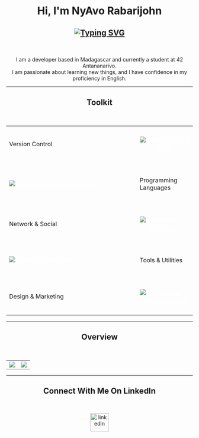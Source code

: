 <h1 align="center">Hi, I'm NyAvo Rabarijohn</h1>

<h2 align="center">
	<a href="https://git.io/typing-svg"><img src="https://readme-typing-svg.herokuapp.com?font=Fira+Code&pause=450&random=false&width=550&lines=A+c/cpp+developer+and+digital+marketing+lover" alt="Typing SVG" /></a>
</h2><br/>

<!-- About -->
<div align="center">
	<br/>
	I am a developer based in Madagascar and currently a student at 42 Antananarivo.
	<br/>
	I am passionate about learning new things, and I have confidence in my proficiency in English.
	<br/>
</div>

---

<!-- Toolkit -->
<div id="user-content-toc">
	<div align="center">
		<h2>Toolkit</h2>
	</div><br/>
	<p>
		<table align="center">
			<tr border="none">
				<td width="30%" align="left">
					</br><p>Version Control</p></br>
				</td>
				<td width="70%" align="right">
					<a align="center" href="https://skillicons.dev" style="color: white;">
						<img src="https://skillicons.dev/icons?i=git,github,gitlab" alt="Version Control Icons" />
					</a>
				</td>
			</tr>
			<tr border="none">
				<td width="70%" align="left">
					<a align="center" href="https://skillicons.dev" style="color: white;">
						<img src="https://skillicons.dev/icons?i=c,bash,lua,py,cpp" alt="Programming Languages Icons" />
					</a>
				</td>
				<td width="30%" align="left">
					</br><p>Programming Languages</p></br>
				</td>
			</tr>
			<tr border="none">
				<td width="30%" align="left">
					</br><p>Network & Social</p></br>
				</td>
				<td width="70%" align="right">
					<a align="center" href="https://skillicons.dev" style="color: white;">
						<img src="https://skillicons.dev/icons?i=linkedin,instagram,discord" alt="Network & Social Icons" />
					</a>
				</td>
			</tr>
			<tr border="none">
				<td width="70%" align="left">
					<a align="center" href="https://skillicons.dev" style="color: white;">
						<img src="https://skillicons.dev/icons?i=vscode,md,vim,notion,obsidian" alt="Tools & Utilities Icons" />
					</a>
				</td>
				<td width="30%" align="left">
					</br><p>Tools & Utilities</p></br>
				</td>
			</tr>
			<tr border="none">
				<td width="30%" align="left">
					</br><p>Design & Marketing</p></br>
				</td>
				<td width="70%" align="right">
					<a align="center" href="https://skillicons.dev" style="color: white;">
						<img src="https://skillicons.dev/icons?i=ai,ps,xd" alt="Design & Marketing Icons" />
					</a>
				</td>
			</tr>
		</table>
	</p>
</div>

---

<!-- Overview -->
<div align="center">
	<h2>Overview</h2><br/>
	<p align="center">
		<table align="center">
			<tr border="none">
				<td width="50%" align="center">
				<img  align="center"  src="https://github-readme-stats.vercel.app/api?username=nrabarij&theme=dark&show_icons=true&count_private=true" />
				</td>
				<td width="50%" align="center">
				<img  align="center"  src="https://github-readme-stats.anuraghazra1.vercel.app/api/top-langs/?username=nrabarij&theme=dark&hide_border=false&no-bg=true&no-frame=true&langs_count=2"/>
				</td>
			</tr>
		</table>
	</p>
</div>


---

<!-- Contact -->
<div align="center">
	<h2>Connect With Me On LinkedIn</h2><br/>
	<p align="center">
		<a href="https://www.linkedin.com/in/nrabarij/" target="blank"><img align="center" src="https://user-images.githubusercontent.com/88904952/234979284-68c11d7f-1acc-4f0c-ac78-044e1037d7b0.png" alt="linkedin" height="50" width="50" /></a>
	</p>
</div>
